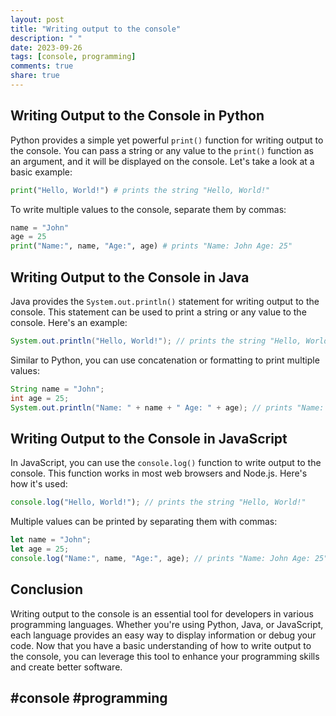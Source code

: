 ```yaml
---
layout: post
title: "Writing output to the console"
description: " "
date: 2023-09-26
tags: [console, programming]
comments: true
share: true
---
```


## Writing Output to the Console in Python
Python provides a simple yet powerful `print()` function for writing output to the console. You can pass a string or any value to the `print()` function as an argument, and it will be displayed on the console. Let's take a look at a basic example:

```python
print("Hello, World!") # prints the string "Hello, World!"
```

To write multiple values to the console, separate them by commas:

```python
name = "John"
age = 25
print("Name:", name, "Age:", age) # prints "Name: John Age: 25"
```

## Writing Output to the Console in Java
Java provides the `System.out.println()` statement for writing output to the console. This statement can be used to print a string or any value to the console. Here's an example:

```java
System.out.println("Hello, World!"); // prints the string "Hello, World!"
```

Similar to Python, you can use concatenation or formatting to print multiple values:

```java
String name = "John";
int age = 25;
System.out.println("Name: " + name + " Age: " + age); // prints "Name: John Age: 25"
```

## Writing Output to the Console in JavaScript
In JavaScript, you can use the `console.log()` function to write output to the console. This function works in most web browsers and Node.js. Here's how it's used:

```javascript
console.log("Hello, World!"); // prints the string "Hello, World!"
```

Multiple values can be printed by separating them with commas:

```javascript
let name = "John";
let age = 25;
console.log("Name:", name, "Age:", age); // prints "Name: John Age: 25"
```

## Conclusion
Writing output to the console is an essential tool for developers in various programming languages. Whether you're using Python, Java, or JavaScript, each language provides an easy way to display information or debug your code. Now that you have a basic understanding of how to write output to the console, you can leverage this tool to enhance your programming skills and create better software.

## #console #programming